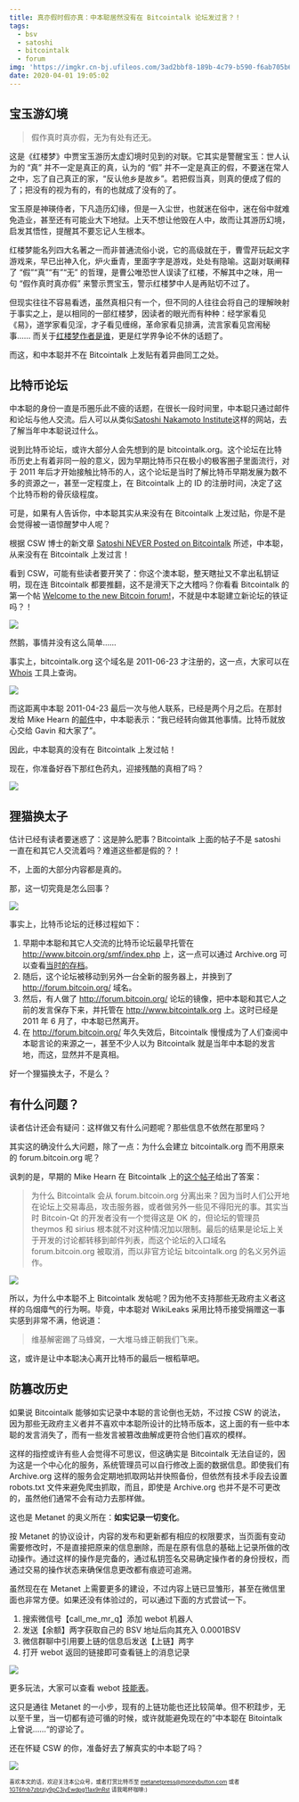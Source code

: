 ```yaml
---
title: 真亦假时假亦真：中本聪居然没有在 Bitcointalk 论坛发过言？！
tags:
  - bsv
  - satoshi
  - bitcointalk
  - forum
img: 'https://imgkr.cn-bj.ufileos.com/3ad2bbf8-189b-4c79-b590-f6ab705b6cfd.jpg'
date: 2020-04-01 19:05:02
---
```

## 宝玉游幻境

> 假作真时真亦假，无为有处有还无。

这是《红楼梦》中贾宝玉游历太虚幻境时见到的对联。它其实是警醒宝玉：世人认为的 “真” 并不一定是真正的真，认为的 “假” 并不一定是真正的假，不要迷在常人之中，忘了自己真正的家，“反认他乡是故乡”。若把假当真，则真的便成了假的了；把没有的视为有的，有的也就成了没有的了。

宝玉原是神瑛侍者，下凡造历幻缘，但是一入尘世，也就迷在俗中，迷在俗中就难免造业，甚至还有可能业大下地狱。上天不想让他毁在人中，故而让其游历幻境，启发其悟性，提醒其不要忘记人生根本。

红楼梦能名列四大名著之一而非普通流俗小说，它的高级就在于，曹雪芹玩起文字游戏来，早已出神入化，炉火垂青，里面字字是游戏，处处有隐喻。这副对联阐释了 “假”“真”“有”“无” 的哲理，是曹公唯恐世人误读了红楼，不解其中之味，用一句 “假作真时真亦假” 来警示贾宝玉，警示红楼梦中人是再贴切不过了。

但现实往往不容易看透，虽然真相只有一个，但不同的人往往会将自己的理解映射于事实之上，是以相同的一部红楼梦，因读者的眼光而有种种：经学家看见《易》，道学家看见淫，才子看见缠绵，革命家看见排满，流言家看见宫闱秘事…… 而关于[红楼梦作者是谁](https://www.zhihu.com/question/291152174/answer/658557589 "红楼梦作者究竟是谁：一个心理学家的红学探秘")，更是红学界争论不休的话题了。

而这，和中本聪并不在 Bitcointalk 上发贴有着异曲同工之处。


## 比特币论坛

中本聪的身份一直是币圈乐此不疲的话题，在很长一段时间里，中本聪只通过邮件和论坛与他人交流。后人可以从类似[Satoshi Nakamoto Institute](https://satoshi.nakamotoinstitute.org/ "Satoshi Nakamoto Institute")这样的网站，去了解当年中本聪说过什么。

说到比特币论坛，或许大部分人会先想到的是 bitcointalk.org。这个论坛在比特币历史上有着非同一般的意义，因为早期比特币只在极小的极客圈子里面流行，对于 2011 年后才开始接触比特币的人，这个论坛是当时了解比特币早期发展为数不多的资源之一，甚至一定程度上，在 Bitcointalk 上的 ID 的注册时间，决定了这个比特币粉的骨灰级程度。

可是，如果有人告诉你，中本聪其实从来没有在 Bitcointalk 上发过贴，你是不是会觉得被一语惊醒梦中人呢？

根据 CSW 博士的新文章 [Satoshi NEVER Posted on Bitcointalk](https://craigwright.net/blog/bitcoin-blockchain-tech/satoshi-never-posted-on-bitcointalk/ "CSW: Satoshi NEVER Posted on Bitcointalk") 所述，中本聪，从来没有在 Bitcointalk 上发过言！

看到 CSW，可能有些读者要开笑了：你这个澳本聪，整天瞎扯又不拿出私钥证明，现在连 Bitcointalk 都要推翻，这不是滑天下之大稽吗？你看看 Bitcointalk 的第一个帖 [Welcome to the new Bitcoin forum!](https://bitcointalk.org/index.php?topic=5.msg28#msg28 "Welcome to the new Bitcoin forum!")，不就是中本聪建立新论坛的铁证吗？！

![](https://imgkr.cn-bj.ufileos.com/d78e7135-2ecc-4f86-abe8-bed6000e6298.jpeg)


然鹅，事情并没有这么简单……

事实上，bitcointalk.org 这个域名是 2011-06-23 才注册的，这一点，大家可以在 [Whois](http://whois.domaintools.com/bitcointalk.org) 工具上查询。

![](https://imgkr.cn-bj.ufileos.com/108b978f-1615-4b39-953b-cfe9e7570d5b.png)


而这距离中本聪  2011-04-23 最后一次与他人联系，已经是两个月之后。在那封发给 Mike Hearn 的[邮件](https://plan99.net/~mike/satoshi-emails/thread5.html "Satoshi's last email: Holding coins in an unspendable state for a rolling time window")中，中本聪表示：“我已经转向做其他事情。比特币就放心交给 Gavin 和大家了”。 

因此，中本聪真的没有在 Bitcointalk 上发过帖！

现在，你准备好吞下那红色药丸，迎接残酷的真相了吗？

![](https://imgkr.cn-bj.ufileos.com/336965f9-c33d-44c3-9287-12ceea81612e.jpg)


## 狸猫换太子

估计已经有读者要迷惑了：这是肿么肥事？Bitcointalk 上面的帖子不是 satoshi 一直在和其它人交流着吗？难道这些都是假的？！

不，上面的大部分内容都是真的。

那，这一切究竟是怎么回事？

![](https://imgkr.cn-bj.ufileos.com/3ad2bbf8-189b-4c79-b590-f6ab705b6cfd.jpg)

事实上，比特币论坛的迁移过程如下：

1. 早期中本聪和其它人交流的比特币论坛最早托管在 http://www.bitcoin.org/smf/index.php 上，这一点可以通过 Archive.org 可以查看[当时的存档](https://web.archive.org/web/20091215005450/http://www.bitcoin.org/smf/)。
1. 随后，这个论坛被移动到另外一台全新的服务器上，并换到了 http://forum.bitcoin.org/ 域名。
1. 然后，有人做了 http://forum.bitcoin.org/ 论坛的镜像，把中本聪和其它人之前的发言保存下来，并托管在 http://www.bitcointalk.org 上。这时已经是 2011 年 6 月了，中本聪已然离开。
1. 在 http://forum.bitcoin.org/ 年久失效后，Bitcointalk 慢慢成为了人们查阅中本聪言论的来源之一，甚至不少人以为 Bitcointalk 就是当年中本聪的发言地，而这，显然并不是真相。

好一个狸猫换太子，不是么？

## 有什么问题？

读者估计还会有疑问：这样做又有什么问题呢？那些信息不依然在那里吗？

其实这的确没什么大问题，除了一点：为什么会建立 bitcointalk.org 而不用原来的 forum.bitcoin.org 呢？

讽刺的是，早期的 Mike Hearn 在 Bitcointalk 上的[这个帖子]()给出了答案：

> 为什么 Bitcointalk 会从 forum.bitcoin.org 分离出来？因为当时人们公开地在论坛上交易毒品，攻击服务器，或者做另外一些见不得阳光的事。其实当时 Bitcoin-Qt 的开发者没有一个觉得这是 OK 的，但论坛的管理员 theymos 和 sirius 根本就不对这种情况加以限制。最后的结果是论坛上关于开发的讨论都转移到邮件列表，而这个论坛的入口域名 forum.bitcoin.org 被取消，而以非官方论坛 bitcointalk.org 的名义另外运作。

![](https://imgkr.cn-bj.ufileos.com/f88cb30e-dc9a-47f8-8bd6-bb9b3eba043e.png)


所以，为什么中本聪不上 Bitcointalk 发帖呢？因为他不支持那些无政府主义者这样的乌烟瘴气的行为啊。毕竟，中本聪对 WikiLeaks 采用比特币接受捐赠这一事实感到非常不满，他说道：

> 维基解密踢了马蜂窝，一大堆马蜂正朝我们飞来。

这，或许是让中本聪决心离开比特币的最后一根稻草吧。

## 防篡改历史

如果说 Bitcointalk 能够如实记录中本聪的言论倒也无妨，不过按 CSW 的说法，因为那些无政府主义者并不喜欢中本聪所设计的比特币版本，这上面的有一些中本聪的发言消失了，而有一些发言被篡改曲解成更符合他们喜欢的模样。

这样的指控或许有些人会觉得不可思议，但这确实是 Bitcointalk 无法自证的，因为这是一个中心化的服务，系统管理员可以自行修改上面的数据信息。即使我们有 Archive.org 这样的服务会定期地抓取网站并快照备份，但依然有技术手段去设置 robots.txt 文件来避免爬虫抓取，而且，即使是 Archive.org 也并不是不可更改的，虽然他们通常不会有动力去那样做。

这也是 Metanet 的奥义所在：**如实记录一切变化**。

按 Metanet 的协议设计，内容的发布和更新都有相应的权限要求，当页面有变动需要修改时，不是直接把原来的信息删除，而是在原有信息的基础上记录所做的改动操作。通过这样的操作是完备的，通过私钥签名交易确定操作者的身份授权，而通过交易的操作状态来确保信息更改都有痕迹可追溯。

虽然现在在 Metanet 上需要更多的建设，不过内容上链已显雏形，甚至在微信里面也非常方便。如果还没有体验过的，可以通过下面的方式尝试一下。

1. 搜索微信号【call_me_mr_q】添加 webot 机器人
1. 发送【余额】两字获取自己的 BSV 地址后向其充入 0.0001BSV
1. 微信群聊中引用要上链的信息后发送【上链】两字
1. 打开 webot 返回的链接即可查看链上的消息记录

![](https://imgkr.cn-bj.ufileos.com/6f0a0954-78cb-49bc-8942-6c0d7890d40a.png)

更多玩法，大家可以查看 webot [技能表](https://aaron67.cc/2019/02/27/wechat-bot/ "Webot 微信机器人使用指南")。

这只是通往 Metanet 的一小步，现有的上链功能也还比较简单。但不积跬步，无以至千里，当一切都有迹可循的时候，或许就能避免现在的”中本聪在 Bitointalk 上曾说……“的谬论了。

还在怀疑 CSW 的你，准备好去了解真实的中本聪了吗？

![](https://imgkr.cn-bj.ufileos.com/be77d669-d9a8-46ed-b6b1-8f48692f3b9b.png)

<sub><sup>喜欢本文的话，欢迎关注本公众号，或者打赏比特币至 [metanetpress@moneybutton.com](bitcoin:metanetpress@moneybutton.com) 或者 [1GT6fnb7zbtzjy9pC3iyEwdpg11ax9nRst](bitcoin:1GT6fnb7zbtzjy9pC3iyEwdpg11ax9nRst) 请我喝杯咖啡:)</sup></sub>
